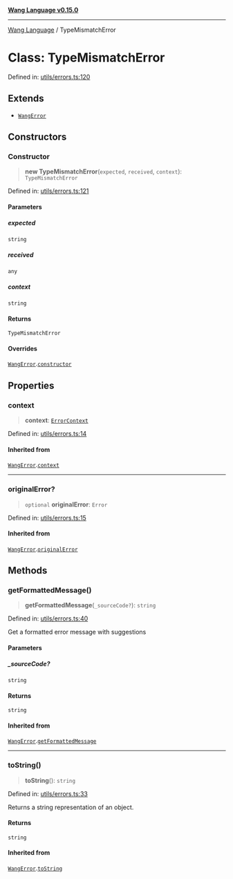 [**Wang Language v0.15.0**](../README.md)

***

[Wang Language](../globals.md) / TypeMismatchError

# Class: TypeMismatchError

Defined in: [utils/errors.ts:120](https://github.com/artpar/wang/blob/be5e9375a9f33023cbd7982dd204f865161200fb/src/utils/errors.ts#L120)

## Extends

- [`WangError`](WangError.md)

## Constructors

### Constructor

> **new TypeMismatchError**(`expected`, `received`, `context`): `TypeMismatchError`

Defined in: [utils/errors.ts:121](https://github.com/artpar/wang/blob/be5e9375a9f33023cbd7982dd204f865161200fb/src/utils/errors.ts#L121)

#### Parameters

##### expected

`string`

##### received

`any`

##### context

`string`

#### Returns

`TypeMismatchError`

#### Overrides

[`WangError`](WangError.md).[`constructor`](WangError.md#constructor)

## Properties

### context

> **context**: [`ErrorContext`](../interfaces/ErrorContext.md)

Defined in: [utils/errors.ts:14](https://github.com/artpar/wang/blob/be5e9375a9f33023cbd7982dd204f865161200fb/src/utils/errors.ts#L14)

#### Inherited from

[`WangError`](WangError.md).[`context`](WangError.md#context)

***

### originalError?

> `optional` **originalError**: `Error`

Defined in: [utils/errors.ts:15](https://github.com/artpar/wang/blob/be5e9375a9f33023cbd7982dd204f865161200fb/src/utils/errors.ts#L15)

#### Inherited from

[`WangError`](WangError.md).[`originalError`](WangError.md#originalerror)

## Methods

### getFormattedMessage()

> **getFormattedMessage**(`_sourceCode?`): `string`

Defined in: [utils/errors.ts:40](https://github.com/artpar/wang/blob/be5e9375a9f33023cbd7982dd204f865161200fb/src/utils/errors.ts#L40)

Get a formatted error message with suggestions

#### Parameters

##### \_sourceCode?

`string`

#### Returns

`string`

#### Inherited from

[`WangError`](WangError.md).[`getFormattedMessage`](WangError.md#getformattedmessage)

***

### toString()

> **toString**(): `string`

Defined in: [utils/errors.ts:33](https://github.com/artpar/wang/blob/be5e9375a9f33023cbd7982dd204f865161200fb/src/utils/errors.ts#L33)

Returns a string representation of an object.

#### Returns

`string`

#### Inherited from

[`WangError`](WangError.md).[`toString`](WangError.md#tostring)
